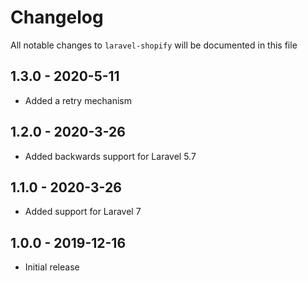# Changelog

All notable changes to `laravel-shopify` will be documented in this file

## 1.3.0 - 2020-5-11

- Added a retry mechanism

## 1.2.0 - 2020-3-26

- Added backwards support for Laravel 5.7

## 1.1.0 - 2020-3-26

- Added support for Laravel 7

## 1.0.0 - 2019-12-16

- Initial release

